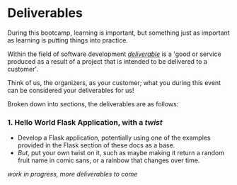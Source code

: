 # Deliverables

During this bootcamp, learning is important, but something just as important as learning is putting things into practice.

Within the field of software development _[deliverable](https://en.wikipedia.org/wiki/Deliverable)_ is a 'good or service produced as a result of a project that is intended to be delivered to a customer'.

Think of us, the organizers, as your customer; what you during this event can be considered your deliverables for us!

Broken down into sections, the deliverables are as follows:

### 1. Hello World Flask Application, with a _twist_

-   Develop a Flask application, potentially using one of the examples provided in the Flask section of these docs as a base.
-   _But_, put your own twist on it, such as maybe making it return a random fruit name in comic sans, or a rainbow that changes over time.

<div class="wip">
	<i>work in progress, more deliverables to come</i>
</div>
